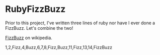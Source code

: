 # RubyFizzBuzz

Prior to this project, I've written three lines of ruby nor have I ever done a FizzBuzz. Let's combine the two!

[FizzBuzz](https://en.wikipedia.org/wiki/Fizz_buzz) on wikipedia.

1,2,Fizz,4,Buzz,6,7,8,Fizz,Buzz,11,Fizz,13,14,FizzBuzz